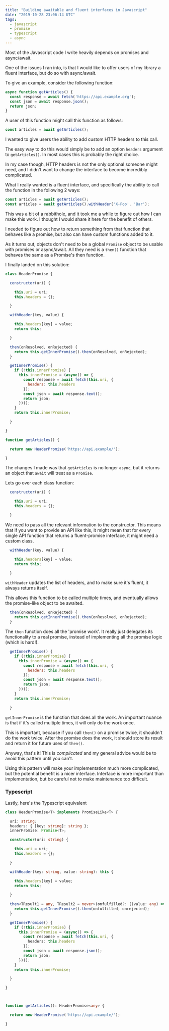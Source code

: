 ```yaml
---
title: "Building awaitable and fluent interfaces in Javascript"
date: "2019-10-28 23:06:14 UTC"
tags:
  - javascript
  - promise
  - typescript
  - async
---
```


Most of the Javascript code I write heavily depends on promises and
async/await.

One of the issues I ran into, is that I would like to offer users of my
library a fluent interface, but do so with async/await.

To give an example, consider the following function:

```javascript
async function getArticles() {
  const response = await fetch('https://api.example.org');
  const json = await response.json();
  return json;
}
```

A user of this function might call this function as follows:

```javascript
const articles = await getArticles();
```

I wanted to give users the ability to add custom HTTP headers to this call.

The easy way to do this would simply be to add an option `headers` argument
to `getArticles()`. In most cases this is probably the right choice.

In my case though, HTTP headers is not the only optional someone might need,
and I didn't want to change the interface to become incredibly complicated.

What I really wanted is a fluent interface, and specifically the ability
to call the function in the following 2 ways:

```javascript
const articles = await getArticles();
const articles = await getArticles().withHeader('X-Foo', 'Bar');
```

This was a bit of a rabbithole, and it took me a while to figure out how I can
make this work. I thought I would share it here for the benefit of others.

I needed to figure out how to return something from that function that behaves
like a promise, but also can have custom functions added to it.

As it turns out, objects don't need to be a global `Promise` object to be
usable with promises or async/await. All they need is a `then()` function
that behaves the same as a Promise's then function.

I finally landed on this solution:

```javascript
class HeaderPromise {

  constructor(uri) {

    this.uri = uri;
    this.headers = {};

  }

  withHeader(key, value) {

    this.headers[key] = value;
    return this;

  }

  then(onResolved, onRejected) {
    return this.getInnerPromise().then(onResolved, onRejected);
  }

  getInnerPromise() {
    if (!this.innerPromise) {
      this.innerPromise = (async() => {
        const response = await fetch(this.uri, {
          headers: this.headers
        });
        const json = await response.text();
        return json;
      })();
    }
    return this.innerPromise;

  }

}

function getArticles() {

  return new HeaderPromise('https://api.example/');

}
```

The changes I made was that `getArticles` is no longer `async`, but it returns
an object that `await` will treat as a `Promise`.

Lets go over each class function:


```javascript
  constructor(uri) {

    this.uri = uri;
    this.headers = {};

  }
```

We need to pass all the relevant information to the constructor. This means
that if you want to provide an API like this, it might mean that for every
single API function that returns a fluent-promise interface, it might need
a custom class.

```javascript
  withHeader(key, value) {

    this.headers[key] = value;
    return this;

  }
```

`withHeader` updates the list of headers, and to make sure it's fluent,
it always returns itself.

This allows this function to be called multiple times, and eventually
allows the promise-like object to be awaited.


```javascript
  then(onResolved, onRejected) {
    return this.getInnerPromise().then(onResolved, onRejected);
  }
```

The `then` function does all the 'promise work'. It really just delegates
its functionality to a real promise, instead of implementing all the promise
logic (which is hard!).

```javascript
  getInnerPromise() {
    if (!this.innerPromise) {
      this.innerPromise = (async() => {
        const response = await fetch(this.uri, {
          headers: this.headers
        });
        const json = await response.text();
        return json;
      })();
    }
    return this.innerPromise;

  }
```

`getInnerPromise` is the function that does all the work. An important nuance
is that if it's called multiple times, it will only do the work once.

This is important, because if you call `then()` on a promise twice, it
shouldn't do the work twice. After the promise does the work, it should store
its result and return it for future uses of `then()`.

Anyway, that's it! This is _complicated_ and my general advice would be to
avoid this pattern until you can't.

Using this pattern will make your implementation much more complicated, but
the potential benefit is a nicer interface. Interface is more important than
implementation, but be careful not to make maintenance too difficult.

### Typescript

Lastly, here's the Typescript equivalent

```typescript
class HeaderPromise<T> implements PromiseLike<T> {

  uri: string;
  headers: { [key: string]: string };
  innerPromise: Promise<T>;

  constructor(uri: string) {

    this.uri = uri;
    this.headers = {};

  }

  withHeader(key: string, value: string): this {

    this.headers[key] = value;
    return this;

  }
  
  then<TResult1 = any, TResult2 = never>(onfulfilled?: ((value: any) => TResult1 | PromiseLike<TResult1>) | null | undefined, onrejected?: ((reason: any) => TResult2 | PromiseLike<TResult2>) | null | undefined): PromiseLike<TResult1 | TResult2> {
    return this.getInnerPromise().then(onfulfilled, onrejected);
  }

  getInnerPromise() {
    if (!this.innerPromise) {
      this.innerPromise = (async() => {
        const response = await fetch(this.uri, {
          headers: this.headers
        });
        const json = await response.json();
        return json;
      })();
    }
    return this.innerPromise;

  }

}



function getArticles(): HeaderPromise<any> {

  return new HeaderPromise('https://api.example/');

}
```
